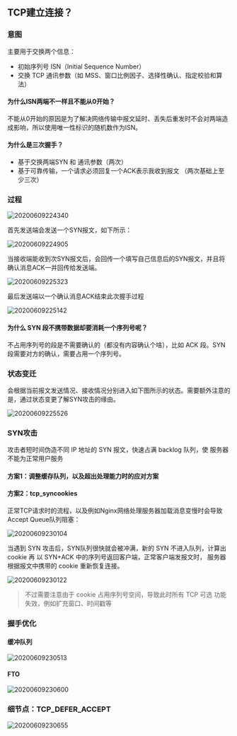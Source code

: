 ## TCP建立连接？

### 意图

主要用于交换两个信息：

- 初始序列号 ISN（Initial Sequence Number）
- 交换 TCP 通讯参数（如 MSS、窗口比例因子、选择性确认、指定校验和算法）

#### 为什么ISN两端不一样且不能从0开始？ 

不能从0开始的原因是为了解决网络传输中报文延时、丢失后重发时不会对两端造成影响，所以使用唯一性标识的随机数作为ISN。

#### 为什么是三次握手？

- 基于交换两端SYN 和 通讯参数（两次）
- 基于可靠传输，一个请求必须回复一个ACK表示我收到报文 （两次基础上至少三次）

### 过程

![20200609224340]( https://supyyy-1259673491.cos.ap-beijing.myqcloud.com/2020/pictures20200609224340.png)

首先发送端会发送一个SYN报文，如下所示：

![20200609224905]( https://supyyy-1259673491.cos.ap-beijing.myqcloud.com/2020/pictures20200609224905.png)

当接收端能收到次SYN报文后，会回传一个填写自己信息后的SYN报文，并且将确认消息ACK一并回传给发送端。

![20200609225323]( https://supyyy-1259673491.cos.ap-beijing.myqcloud.com/2020/pictures20200609225323.png)

最后发送端以一个确认消息ACK结束此次握手过程

![20200609225142]( https://supyyy-1259673491.cos.ap-beijing.myqcloud.com/2020/pictures20200609225142.png)

#### 为什么 SYN 段不携带数据却要消耗一个序列号呢？

不占用序列号的段是不需要确认的（都没有内容确认个啥），比如 ACK 段。SYN 段需要对方的确认，需要占用一个序列号。

### 状态变迁

会根据当前报文发送情况、接收情况分别进入如下图所示的状态。需要额外注意的是，通过状态变更了解SYN攻击的缘由。

![20200609225526]( https://supyyy-1259673491.cos.ap-beijing.myqcloud.com/2020/pictures20200609225526.png)

### SYN攻击

攻击者短时间伪造不同 IP 地址的 SYN 报文，快速占满 backlog 队列，使 服务器不能为正常用户服务

#### 方案1：调整缓存队列，以及超出处理能力时的应对方案

#### 方案2：tcp_syncookies

正常TCP请求时的流程，以及例如Nginx网络处理服务器加载消息变慢时会导致Accept Queue队列阻塞：

![20200609230104]( https://supyyy-1259673491.cos.ap-beijing.myqcloud.com/2020/pictures20200609230104.png)

当遇到 SYN 攻击后，SYN队列很快就会被冲满，新的 SYN 不进入队列，计算出 cookie 再 以 SYN+ACK 中的序列号返回客户端，正常客户端发报文时， 服务器根据报文中携带的 cookie 重新恢复连接。 

![20200609230122]( https://supyyy-1259673491.cos.ap-beijing.myqcloud.com/2020/pictures20200609230122.png)

> 不过需要注意由于 cookie 占用序列号空间，导致此时所有 TCP 可选 功能失效，例如扩充窗口、时间戳等

### 握手优化

#### 缓冲队列

![20200609230513]( https://supyyy-1259673491.cos.ap-beijing.myqcloud.com/2020/pictures20200609230513.png)

#### FTO

![20200609230600]( https://supyyy-1259673491.cos.ap-beijing.myqcloud.com/2020/pictures20200609230600.png)

### 细节点：TCP_DEFER_ACCEPT

![20200609230655]( https://supyyy-1259673491.cos.ap-beijing.myqcloud.com/2020/pictures20200609230655.png)